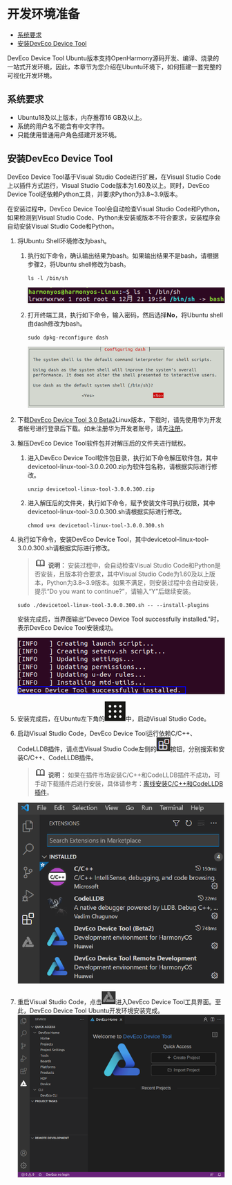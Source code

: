# 开发环境准备<a name="ZH-CN_TOPIC_0000001193328250"></a>

-   [系统要求](#zh-cn_topic_0000001072959308_section1865184385215)
-   [安装DevEco Device Tool](#zh-cn_topic_0000001072959308_section86587531620)

DevEco Device Tool Ubuntu版本支持OpenHarmony源码开发、编译、烧录的一站式开发环境，因此，本章节为您介绍在Ubuntu环境下，如何搭建一套完整的可视化开发环境。

## 系统要求<a name="zh-cn_topic_0000001072959308_section1865184385215"></a>

-   Ubuntu18及以上版本，内存推荐16 GB及以上。
-   系统的用户名不能含有中文字符。
-   只能使用普通用户角色搭建开发环境。

## 安装DevEco Device Tool<a name="zh-cn_topic_0000001072959308_section86587531620"></a>

DevEco Device Tool基于Visual Studio Code进行扩展，在Visual Studio Code上以插件方式运行，Visual Studio Code版本为1.60及以上。同时，DevEco Device Tool还依赖Python工具，并要求Python为3.8\~3.9版本。

在安装过程中，DevEco Device Tool会自动检查Visual Studio Code和Python，如果检测到Visual Studio Code、Python未安装或版本不符合要求，安装程序会自动安装Visual Studio Code和Python。

1.  将Ubuntu Shell环境修改为bash。
    1.  执行如下命令，确认输出结果为bash。如果输出结果不是bash，请根据步骤2，将Ubuntu shell修改为bash。

        ```
        ls -l /bin/sh
        ```

        ![](figures/zh-cn_image_0000001194078294.png)

    2.  打开终端工具，执行如下命令，输入密码，然后选择**No**，将Ubuntu shell由dash修改为bash。

        ```
        sudo dpkg-reconfigure dash
        ```

        ![](figures/zh-cn_image_0000001238878219.png)

2.  下载[DevEco Device Tool 3.0 Beta2](https://device.harmonyos.com/cn/ide#download_beta)Linux版本，下载时，请先使用华为开发者帐号进行登录后下载。如未注册华为开发者账号，请先[注册](https://developer.huawei.com/consumer/cn/doc/start/registration-and-verification-0000001053628148)。
3.  解压DevEco Device Tool软件包并对解压后的文件夹进行赋权。
    1.  进入DevEco Device Tool软件包目录，执行如下命令解压软件包，其中devicetool-linux-tool-3.0.0.200.zip为软件包名称，请根据实际进行修改。

        ```
        unzip devicetool-linux-tool-3.0.0.300.zip
        ```

    2.  进入解压后的文件夹，执行如下命令，赋予安装文件可执行权限，其中devicetool-linux-tool-3.0.0.300.sh请根据实际进行修改。

        ```
        chmod u+x devicetool-linux-tool-3.0.0.300.sh
        ```

4.  执行如下命令，安装DevEco Device Tool，其中devicetool-linux-tool-3.0.0.300.sh请根据实际进行修改。

    >![](../public_sys-resources/icon-note.gif) **说明：** 
    >安装过程中，会自动检查Visual Studio Code和Python是否安装，且版本符合要求，其中Visual Studio Code为1.60及以上版本，Python为3.8\~3.9版本。如果不满足，则安装过程中会自动安装，提示“Do you want to continue?”，请输入“Y”后继续安装。

    ```
    sudo ./devicetool-linux-tool-3.0.0.300.sh -- --install-plugins
    ```

    安装完成后，当界面输出“Deveco Device Tool successfully installed.”时，表示DevEco Device Tool安装成功。

    ![](figures/zh-cn_image_0000001239348791.png)

5.  安装完成后，在Ubuntu左下角的![](figures/zh-cn_image_0000001075566984.png)中，启动Visual Studio Code。
6.  启动Visual Studio Code，DevEco Device Tool运行依赖C/C++、CodeLLDB插件，请点击Visual Studio Code左侧的![](figures/button.png)按钮，分别搜索和安装C/C++、CodeLLDB插件。

    >![](../public_sys-resources/icon-note.gif) **说明：** 
    >如果在插件市场安装C/C++和CodeLLDB插件不成功，可手动下载插件后进行安装，具体请参考：[离线安装C/C++和CodeLLDB插件](https://device.harmonyos.com/cn/docs/documentation/guide/offline_plugin_install-0000001074376846)。

    ![](figures/deveco-device-tool-install-sucessful.png)

7.  重启Visual Studio Code，点击![](figures/zh-cn_image_0000001239226427.png)进入DevEco Device Tool工具界面。至此，DevEco Device Tool Ubuntu开发环境安装完成。![](figures/zh-cn_image_0000001194668634.png)

